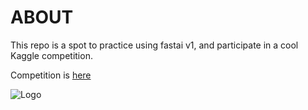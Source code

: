 # ABOUT
This repo is a spot to practice using fastai v1, and participate in a cool Kaggle competition.

Competition is [here](https://www.kaggle.com/c/quora-insincere-questions-classification)

![Logo](https://cdn-images-1.medium.com/max/800/1*EoktyGnUpOv9Zq-85AIDZw.png)
